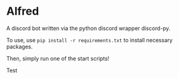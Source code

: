 # Alfred
A discord bot written via the python discord wrapper discord-py.

To use, use `pip install -r requirements.txt` to install necessary packages.

Then, simply run one of the start scripts!

Test
